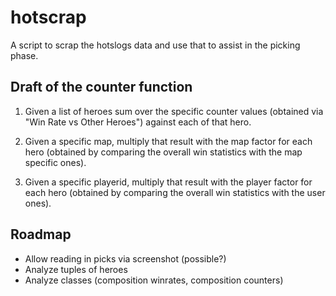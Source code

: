 # hotscrap

A script to scrap the hotslogs data and use that to assist in the picking phase.

## Draft of the counter function

1. Given a list of heroes sum over the specific counter values (obtained via "Win Rate vs Other Heroes")  against each of that hero.

2. Given a specific map, multiply that result with the map factor for each hero (obtained by comparing the overall win statistics with the map specific ones).

3. Given a specific playerid, multiply that result with the player factor for each hero (obtained by comparing the overall win statistics with the user ones). 

## Roadmap

* Allow reading in picks via screenshot (possible?)
* Analyze tuples of heroes
* Analyze classes (composition winrates, composition counters)
